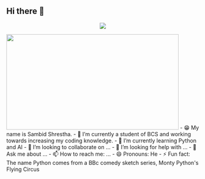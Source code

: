 ## Hi there 👋

<!--
**Raspberry025/Raspberry025** is a ✨ _special_ ✨ repository because its `README.md` (this file) appears on your GitHub profile.-->
<p align="center">
  <img src="https://capsule-render.vercel.app/api?text=W E L C O M E 🙏&animation=fadeIn&type=waving&color=gradient&height=100"/>
</p>
<a>
  <img height="250" width="450" src="https://media.giphy.com/media/SEaKNxJgOfU76/giphy.gif?cid=790b7611ha03vr92r6u3hc54e0qbght8bdpb29cq3vb74vdr&ep=v1_gifs_search&rid=giphy.gif&ct=g"/>
</a>
- 😁 My name is Sambid Shrestha.</n>
- 🔭 I’m currently a student of BCS and working towards increasing my coding knowledge.</n>
- 🌱 I’m currently learning Python and AI</n>
- 👯 I’m looking to collaborate on ...</n>
- 🤔 I’m looking for help with ...</n>
- 💬 Ask me about ...</n>
- 📫 How to reach me: ...</n>
- 😄 Pronouns: He</n>
- ⚡ Fun fact: The name Python comes from a BBc comedy sketch series, Monty Python's Flying Circus</n>
